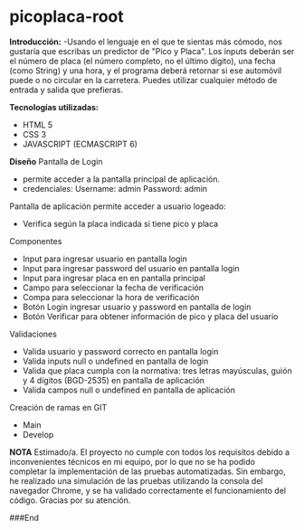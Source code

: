 # picoplaca-root
**Introducción:**
-Usando el lenguaje en el que te sientas más cómodo, nos gustaría que escribas un predictor de "Pico y Placa". Los inputs deberán ser el número de placa (el número     completo, no el último dígito), una fecha (como String) y una hora, y el programa deberá retornar si ese automóvil puede o no circular en la carretera. Puedes         utilizar   cualquier método de entrada y salida que prefieras.
  
**Tecnologías utilizadas:**
- HTML 5
- CSS 3
- JAVASCRIPT (ECMASCRIPT 6)

**Diseño**
Pantalla de Login
- permite acceder a la pantalla principal de aplicación.
- credenciales: 
    Username: admin
    Password: admin
 
Pantalla de aplicación
permite acceder a usuario logeado:
- Verifica según la placa indicada si tiene pico y placa

Componentes
- Input para ingresar usuario en pantalla login
- Input para ingresar password del usuario en pantalla login
- Input para ingresar placa en en pantalla principal
- Campo para seleccionar la fecha de verificación
- Compa para seleccionar la hora de verificación
- Botón Login ingresar usuario y password en pantalla de login
- Botón Verificar para obtener información de pico y placa del usuario

Validaciones
- Valida usuario y password correcto en pantalla login
- Valida inputs null o undefined en pantalla de login
- Valida que placa cumpla con la normativa: tres letras mayúsculas, guión y 4 dígitos (BGD-2535) en pantalla de aplicación
- Valida campos null o undefined en pantalla de aplicación

Creación de ramas en GIT
- Main 
- Develop

**NOTA**
Estimado/a.
El proyecto no cumple con todos los requisitos debido a inconvenientes técnicos en mi equipo, por lo que no se ha podido completar la implementación de las pruebas automatizadas. Sin embargo, he realizado una simulación de las pruebas utilizando la consola del navegador Chrome, y se ha validado correctamente el funcionamiento del código. Gracias por su atención.


###End
  

